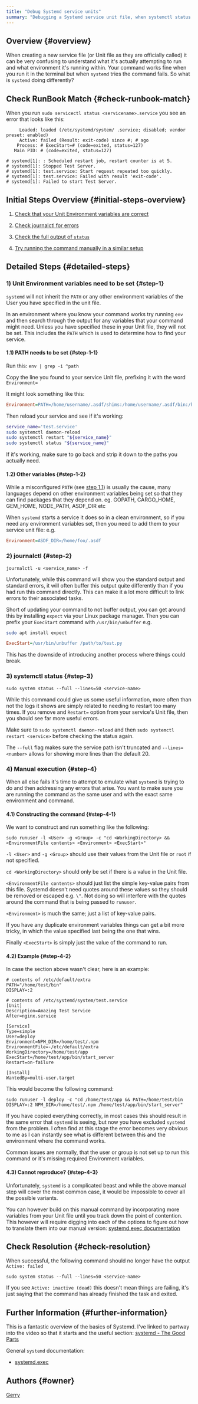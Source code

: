 ```yaml
---
title: "Debug Systemd service units"
summary: "Debugging a Systemd service unit file, when systemctl status and journalctl just isn't enough"
---
```


## Overview {#overview}

When creating a new service file (or Unit file as they are officially called) it can be very confusing to understand what it's actually attempting to run and what environment it's running within. Your command works fine when you run it in the terminal but when `systemd` tries the command fails. So what is `systemd` doing differently?

## Check RunBook Match {#check-runbook-match}

When you run `sudo servicectl status <servicename>.service` you see an error that looks like this:

```
     Loaded: loaded (/etc/systemd/system/ .service; disabled; vendor preset: enabled)
     Active: failed (Result: exit-code) since #; # ago
    Process: # ExecStart=# (code=exited, status=127)
   Main PID: # (code=exited, status=127)

# systemd[1]: : Scheduled restart job, restart counter is at 5.
# systemd[1]: Stopped Test Server.
# systemd[1]: test.service: Start request repeated too quickly.
# systemd[1]: test.service: Failed with result 'exit-code'.
# systemd[1]: Failed to start Test Server.
```

## Initial Steps Overview {#initial-steps-overview}

1) [Check that your Unit Environment variables are correct](#step-1)

2) [Check journalctl for errors](#step-2)

3) [Check the full output of `status`](#step-3)

4) [Try running the command manually in a similar setup](#step-4)

## Detailed Steps {#detailed-steps}

### 1) Unit Environment variables need to be set {#step-1}

`systemd` will not inherit the `PATH` or any other environment variables of the User you have specified in the unit file.

In an environment where you know your command works try running `env` and then search through the output for any variables that your command might need. Unless you have specified these in your Unit file, they will not be set. This includes the `PATH` which is used to determine how to find your service.

#### 1.1) PATH needs to be set {#step-1-1}
Run this:
`env | grep -i ^path`

Copy the line you found to your service Unit file, prefixing it with the word `Environment=`

It might look something like this:
```ini
Environment=PATH=/home/username/.asdf/shims:/home/username/.asdf/bin:/home/username/bin:/home/username/go/bin:/home/username/.cargo/bin:/usr/local/sbin:/usr/local/bin:/usr/sbin:/usr/bin:/sbin:/bin:/snap/bin
```

Then reload your service and see if it's working:
```sh
service_name='test.service'
sudo systemctl daemon-reload
sudo systemctl restart "${service_name}"
sudo systemctl status "${service_name}"
```

If it's working, make sure to go back and strip it down to the paths you actually need.

#### 1.2) Other variables {#step-1-2}

While a misconfigured `PATH` (see [step 1.1](#step-1-1)) is usually the cause, many languages depend on other environment variables being set so that they can find packages that they depend on.
eg. GOPATH, CARGO_HOME, GEM_HOME, NODE_PATH, ASDF_DIR etc

When `systemd` starts a service it does so in a clean environment, so if you need any environment variables set, then you need to add them to your service unit file: e.g.
```ini
Environment=ASDF_DIR=/home/foo/.asdf
```

### 2) journalctl {#step-2}

```shell
journalctl -u <service_name> -f
```

Unfortunately, while this command will show you the standard output and standard errors, it will often buffer this output quite differently than if you had run this command directly. This can make it a lot more difficult to link errors to their associated tasks.

Short of updating your command to not buffer output, you can get around this by installing `expect` via your Linux package manager. Then you can prefix your `ExecStart` command with `/usr/bin/unbuffer` e.g.

```sh
sudo apt install expect
```

```ini
ExecStart=/usr/bin/unbuffer /path/to/test.py
```

This has the downside of introducing another process where things could break.

### 3) systemctl status {#step-3}

```shell
sudo system status --full --lines=50 <service-name>
```

While this command could give us some useful information, more often than not the logs it shows are simply related to needing to restart too many times. If you remove and `Restart=` option from your service's Unit file, then you should see far more useful errors.

Make sure to `sudo systemctl daemon-reload` and then `sudo systemctl restart <service>` before checking the status again.

The `--full` flag makes sure the service path isn't truncated and `--lines=<number>` allows for showing more lines than the default 20.

### 4) Manual execution {#step-4}

When all else fails it's time to  attempt to emulate what `systemd` is trying to do and then addressing any errors that arise. You want to make sure you are running the command as the same user and with the exact same environment and command.

#### 4.1) Constructing the command {#step-4-1}
We want to construct and run something like the following:

```
sudo runuser -l <User> -g <Group> -c "cd <WorkingDirectory> && <EnvironmentFile contents> <Environment> <ExecStart>"
```

`-l <User>` and `-g <Group>` should use their values from the Unit file or `root` if not specified.

`cd <WorkingDirectory>` should only be set if there is a value in the Unit file.

`<EnvironmentFile contents>` should just list the simple key-value pairs from this file. Systemd doesn't need quotes around these values so they should be removed or escaped e.g. `\"`. Not doing so will interfere with the quotes around the command that is being passed to `runuser`.

`<Environment>` is much the same; just a list of key-value pairs.

If you have any duplicate environment variables things can get a bit more tricky, in which the value specified last being the one that wins.

Finally `<ExecStart>` is simply just the value of the command to run.

#### 4.2) Example {#step-4-2}

In case the section above wasn't clear, here is an example:

```
# contents of /etc/default/extra
PATH="/home/test/bin"
DISPLAY=:2
```

```
# contents of /etc/systemd/system/test.service
[Unit]
Description=Amazing Test Service
After=nginx.service

[Service]
Type=simple
User=deploy
Environment=NPM_DIR=/home/test/.npm
EnvironmentFile=-/etc/default/extra
WorkingDirectory=/home/test/app
ExecStart=/home/test/app/bin/start_server
Restart=on-failure

[Install]
WantedBy=multi-user.target
```

This would become the following command:
```
sudo runuser -l deploy -c "cd /home/test/app && PATH=/home/test/bin DISPLAY=:2 NPM_DIR=/home/test/.npm /home/test/app/bin/start_server"
```

If you have copied everything correctly, in most cases this should result in the same error that `systemd` is seeing, but now you have excluded `systemd` from the problem. I often find at this stage the error becomes very obvious to me as I can instantly see what is different between this and the environment where the command works.

Common issues are normally, that the user or group is not set up to run this command or it's missing required Environment variables.

#### 4.3) Cannot reproduce? {#step-4-3}

Unfortunately, `systemd` is a complicated beast and while the above manual step will cover the most common case, it would be impossible to cover all the possible variants.

You can however build on this manual command by incorporating more variables from your Unit file until you track down the point of contention. This however will require digging into each of the options to figure out how to translate them into our manual version:
[systemd.exec documentation](https://www.freedesktop.org/software/systemd/man/systemd.exec.html)

## Check Resolution {#check-resolution}

When successful, the following command should no longer have the output `Active: failed`

```shell
sudo system status --full --lines=50 <service-name>
```

If you see `Active: inactive (dead)` this doesn't mean things are failing, it's just saying that the command has already finished the task and exited.

## Further Information {#further-information}

This is a fantastic overview of the basics of Systemd. I've linked to partway into the video so that it starts and the useful section: [systemd - The Good Parts](https://youtu.be/r_haLf5mWhE?t=314)

General `systemd` documentation:

- [systemd.exec](https://www.freedesktop.org/software/systemd/man/systemd.exec.html)

## Authors {#owner}

[Gerry](https://github.com/gerrywastaken)
